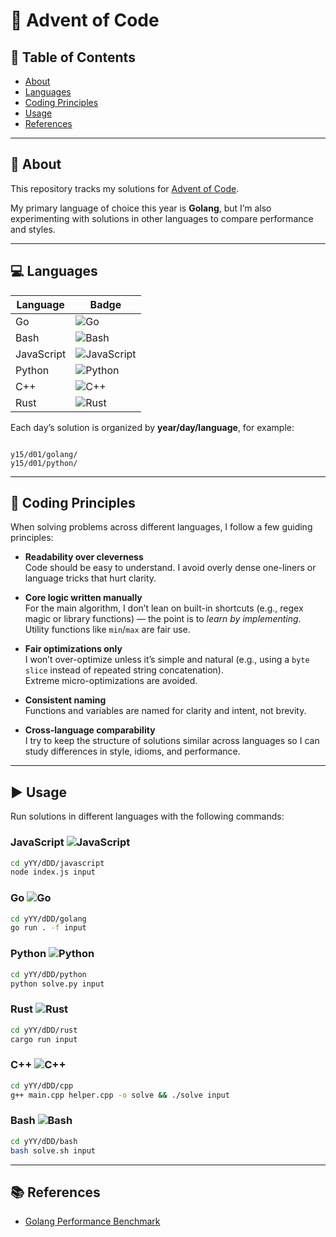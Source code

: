 # 🎄 Advent of Code

## 📑 Table of Contents

- [About](#about)
- [Languages](#languages)
- [Coding Principles](#coding-principles)
- [Usage](#usage)
- [References](#references)

---

## 📖 About

This repository tracks my solutions for [Advent of Code](https://adventofcode.com).

My primary language of choice this year is **Golang**, but I’m also experimenting with solutions in other languages to compare performance and styles.

---

## 💻 Languages

| Language   | Badge                                                                                |
| ---------- | ------------------------------------------------------------------------------------ |
| Go         | ![Go](https://img.shields.io/badge/Go-1.22-blue?logo=go)                             |
| Bash       | ![Bash](https://img.shields.io/badge/Bash-Shell-lightgrey?logo=gnu-bash)             |
| JavaScript | ![JavaScript](https://img.shields.io/badge/JavaScript-ES2023-yellow?logo=javascript) |
| Python     | ![Python](https://img.shields.io/badge/Python-3.12-blue?logo=python)                 |
| C++        | ![C++](https://img.shields.io/badge/C++-20-orange?logo=cplusplus)                    |
| Rust       | ![Rust](https://img.shields.io/badge/Rust-1.80-red?logo=rust)                        |

Each day’s solution is organized by **year/day/language**, for example:

```

y15/d01/golang/
y15/d01/python/

```

---

## 🧭 Coding Principles

When solving problems across different languages, I follow a few guiding principles:

- **Readability over cleverness**  
  Code should be easy to understand. I avoid overly dense one-liners or language tricks that hurt clarity.

- **Core logic written manually**  
  For the main algorithm, I don’t lean on built-in shortcuts (e.g., regex magic or library functions) — the point is to _learn by implementing_.  
  Utility functions like `min`/`max` are fair use.

- **Fair optimizations only**  
  I won’t over-optimize unless it’s simple and natural (e.g., using a `byte slice` instead of repeated string concatenation).  
  Extreme micro-optimizations are avoided.

- **Consistent naming**  
  Functions and variables are named for clarity and intent, not brevity.

- **Cross-language comparability**  
  I try to keep the structure of solutions similar across languages so I can study differences in style, idioms, and performance.

---

## ▶️ Usage

Run solutions in different languages with the following commands:

### JavaScript ![JavaScript](https://img.shields.io/badge/JavaScript-ES2023-yellow?logo=javascript)

```bash
cd yYY/dDD/javascript
node index.js input
```

### Go ![Go](https://img.shields.io/badge/Go-1.22-blue?logo=go)

```bash
cd yYY/dDD/golang
go run . -f input
```

### Python ![Python](https://img.shields.io/badge/Python-3.12-blue?logo=python)

```bash
cd yYY/dDD/python
python solve.py input
```

### Rust ![Rust](https://img.shields.io/badge/Rust-1.80-red?logo=rust)

```bash
cd yYY/dDD/rust
cargo run input
```

### C++ ![C++](https://img.shields.io/badge/C++-20-orange?logo=cplusplus)

```bash
cd yYY/dDD/cpp
g++ main.cpp helper.cpp -o solve && ./solve input
```

### Bash ![Bash](https://img.shields.io/badge/Bash-Shell-lightgrey?logo=gnu-bash)

```bash
cd yYY/dDD/bash
bash solve.sh input
```

---

## 📚 References

- [Golang Performance Benchmark](https://blog.logrocket.com/benchmarking-golang-improve-function-performance/)
